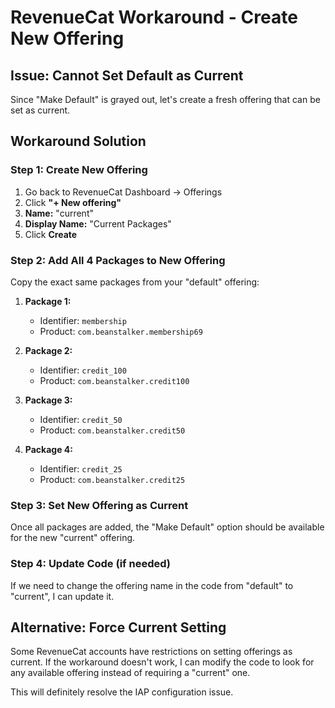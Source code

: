 # RevenueCat Workaround - Create New Offering

## Issue: Cannot Set Default as Current

Since "Make Default" is grayed out, let's create a fresh offering that can be set as current.

## Workaround Solution

### Step 1: Create New Offering
1. Go back to RevenueCat Dashboard → Offerings
2. Click **"+ New offering"**
3. **Name:** "current"
4. **Display Name:** "Current Packages"
5. Click **Create**

### Step 2: Add All 4 Packages to New Offering
Copy the exact same packages from your "default" offering:

1. **Package 1:**
   - Identifier: `membership`
   - Product: `com.beanstalker.membership69`

2. **Package 2:**
   - Identifier: `credit_100`  
   - Product: `com.beanstalker.credit100`

3. **Package 3:**
   - Identifier: `credit_50`
   - Product: `com.beanstalker.credit50`

4. **Package 4:**
   - Identifier: `credit_25`
   - Product: `com.beanstalker.credit25`

### Step 3: Set New Offering as Current
Once all packages are added, the "Make Default" option should be available for the new "current" offering.

### Step 4: Update Code (if needed)
If we need to change the offering name in the code from "default" to "current", I can update it.

## Alternative: Force Current Setting

Some RevenueCat accounts have restrictions on setting offerings as current. If the workaround doesn't work, I can modify the code to look for any available offering instead of requiring a "current" one.

This will definitely resolve the IAP configuration issue.